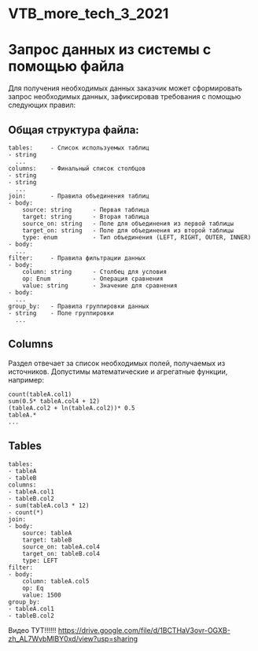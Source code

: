# VTB_more_tech_3_2021

# Запрос данных из системы с помощью файла
Для получения необходимых данных заказчик может сформировать запрос необходимых данных, зафиксировав требования с помощью следующих правил:

## Общая структура файла:  
```
tables:     - Список используемых таблиц
- string  
  ...  
columns:    - Финальный список столбцов
- string    
- string  
  ...  
join:       - Правила объединения таблиц
- body:
    source: string      - Первая таблица
    target: string      - Вторая таблица
    source_on: string   - Поле для объединения из первой таблицы
    target_on: string   - Поле для объединения из второй таблицы
    type: enum          - Тип объединения (LEFT, RIGHT, OUTER, INNER)
- body:  
  ...  
filter:     - Правила фильтрации данных
- body:  
    column: string      - Столбец для условия
    op: Enum            - Операция сравнения
    value: string       - Значение для сравнения
- body:  
  ...  
group_by:   - Правила группировки данных
- string    - Поле группировки
  ...  
```
## Columns
Раздел отвечает за список необходимых полей, получаемых из источников. Допустимы математические и агрегатные функции, например:

```
count(tableA.col1)  
sum(0.5* tableA.col4 + 12)   
(tableA.col2 + ln(tableA.col2))* 0.5  
tableA.*  
...  
```

## Tables
```
tables:  
- tableA  
- tableB  
columns:  
- tableA.col1  
- tableB.col2  
- sum(tableA.col3 * 12)  
- count(*)  
join:  
- body:  
    source: tableA  
    target: tableB  
    source_on: tableA.col4  
    target_on: tableB.col4 
    type: LEFT 
filter:  
- body:  
    column: tableA.col5  
    op: Eq  
    value: 1500 
group_by:  
- tableA.col1  
- tableB.col2  
```
Видео ТУТ!!!!!!
https://drive.google.com/file/d/1BCTHaV3ovr-OGXB-zh_AL7WvbMlBY0xd/view?usp=sharing
